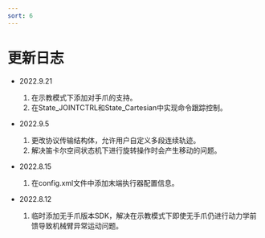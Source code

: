 ```yaml
---
sort: 6
---
```


# 更新日志

+ 2022.9.21

    1. 在示教模式下添加对手爪的支持。
    2. 在State_JOINTCTRL和State_Cartesian中实现命令跟踪控制。

+ 2022.9.5
  
    1. 更改协议传输结构体，允许用户自定义多段连续轨迹。
    2. 解决笛卡尔空间状态机下进行旋转操作时会产生移动的问题。

+ 2022.8.15

    1. 在config.xml文件中添加末端执行器配置信息。

+ 2022.8.12

    1. 临时添加无手爪版本SDK，解决在示教模式下即使无手爪仍进行动力学前馈导致机械臂异常运动问题。
